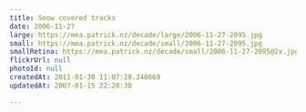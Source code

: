 ```yaml
---
title: Snow covered tracks
date: 2006-11-27
large: https://mea.patrick.nz/decade/large/2006-11-27-2095.jpg
small: https://mea.patrick.nz/decade/small/2006-11-27-2095.jpg
smallRetina: https://mea.patrick.nz/decade/small/2006-11-27-2095@2x.jpg
flickrUrl: null
photoId: null
createdAt: 2011-01-30 11:07:20.248669
updatedAt: 2007-01-15 22:20:30

---
```


